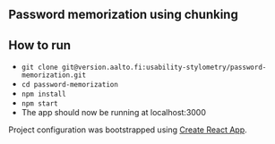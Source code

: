 ## Password memorization using chunking

## How to run

* `git clone git@version.aalto.fi:usability-stylometry/password-memorization.git`
* `cd password-memorization`
* `npm install`
* `npm start`
* The app should now be running at localhost:3000

Project configuration was bootstrapped using [Create React App](https://github.com/facebookincubator/create-react-app).
